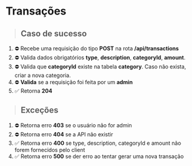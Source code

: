 # Transações

> ## Caso de sucesso

1. ⛔ Recebe uma requisição do tipo **POST** na rota **/api/transactions**
2. ⛔ Valida dados obrigatórios **type**, **description**, **categoryId**, **amount**.
3. ⛔ Valida que **categoryId** existe na tabela **category**. Caso não exista, criar a nova categoria.
4. ⛔ **Valida** se a requisição foi feita por um **admin**
5. ✅ Retorna **204**

> ## Exceções

1. ⛔ Retorna erro **403** se o usuário não for admin
2. ⛔ Retorna erro **404** se a API não existir
3. ✅ Retorna erro **400** se type, description, categoryId e amount não forem fornecidos pelo client
4. ✅ Retorna erro **500** se der erro ao tentar gerar uma nova transação